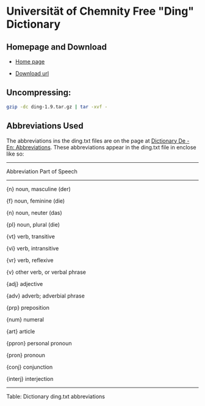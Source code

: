 <div class="container">

# Universität of Chemnity Free "Ding" Dictionary

## Homepage and Download

- [Home page](https://www-user.tu-chemnitz.de/~fri/ding/)

- [Download url](https://ftp.tu-chemnitz.de/pub/Local/urz/ding/)

## Uncompressing: 

```bash
gzip -dc ding-1.9.tar.gz | tar -xvf -
```

## Abbreviations Used

The abbreviations ins the ding.txt files are on the page at [Dictionary De - En: Abbreviations](https://dict.tu-chemnitz.de/de-en/abb.en.html). These abbreviations appear
in the ding.txt file in enclose like so:

 ---------------------------------------------
 Abbreviation   Part of Speech 
 -------------- ------------------------------
 {n}            noun, masculine (der)

 {f}            noun, feminine (die)

 {n}            noun, neuter (das)

 {pl}           noun, plural (die)

 {vt}           verb, transitive

 {vi}           verb, intransitive

 {vr}           verb, reflexive

 {v}            other verb, or verbal phrase

 {adj}          adjective

 {adv}          adverb; adverbial phrase

 {prp}          preposition

 {num}          numeral

 {art}          article 

 {ppron}        personal pronoun

 {pron}         pronoun

 {conj}         conjunction 

 {interj}       interjection
 -------------- ------------------------------

 Table: Dictionary ding.txt abbreviations 
